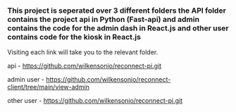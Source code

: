 ### This project is seperated over 3 different folders the API folder contains the project api in Python (Fast-api) and admin contains the code for the admin dash in React.js and other user contains code for the kiosk in React.js

Visiting each link will take you to the relevant folder.

api - https://github.com/wilkensonio/reconnect-pi.git

admin user - https://github.com/wilkensonio/reconnect-client/tree/main/view-admin

other user - https://github.com/wilkensonio/reconnect-pi.git

